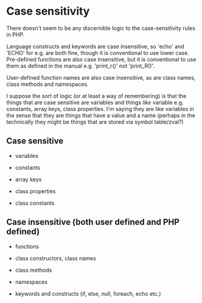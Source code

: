 # Case sensitivity

There doesn't seem to be any discernible logic to the case-sensitivity rules in PHP.

Language constructs and keywords are case insensitive, so 'echo' and 'ECHO' for e.g. are both fine, though it is conventional to use lower case. Pre-defined functions are also case insensitive, but it is conventional to use them as defined in the manual e.g. 'print\_r()' not 'print\_R()'.

User-defined function names are also case insensitive, as are class names, class methods and namespaces.

I suppose the sort of logic (or at least a way of remembering) is that the things that are case sensitive are variables and things *like* variable e.g. constants, array keys, class properties. I'm saying they are like variables in the sense that they are things that have a value and a name (perhaps in the technically they might be things that are stored via symbol table/zval?)

## Case sensitive

-   variables

-   constants

-   array keys

-   class properties

-   class constants

## Case insensitive (both user defined and PHP defined)

-   functions

-   class constructors, class names

-   class methods

-   namespaces

-   keywords and constructs (if, else, null, foreach, echo etc.)
